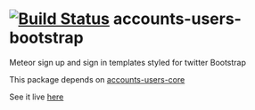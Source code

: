 [![Build Status](https://travis-ci.org/splendido/accounts-users-bootstrap.svg?branch=master)](https://travis-ci.org/splendido/accounts-users-bootstrap)
accounts-users-bootstrap
========================

Meteor sign up and sign in templates styled for twitter Bootstrap

This package depends on [accounts-users-core](https://github.com/splendido/accounts-users-core.git)

See it live [here](http://accounts-users.meteor.com)
